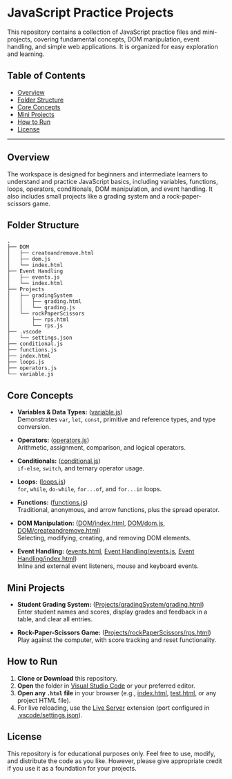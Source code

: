 # JavaScript Practice Projects

This repository contains a collection of JavaScript practice files and mini-projects, covering fundamental concepts, DOM manipulation, event handling, and simple web applications. It is organized for easy exploration and learning.

## Table of Contents

- [Overview](#overview)
- [Folder Structure](#folder-structure)
- [Core Concepts](#core-concepts)
- [Mini Projects](#mini-projects)
- [How to Run](#how-to-run)
- [License](#license)

---

## Overview

The workspace is designed for beginners and intermediate learners to understand and practice JavaScript basics, including variables, functions, loops, operators, conditionals, DOM manipulation, and event handling. It also includes small projects like a grading system and a rock-paper-scissors game.

## Folder Structure

```
.
├── DOM
│   ├── createandremove.html
│   ├── dom.js
│   └── index.html
├── Event Handling
│   ├── events.js
│   └── index.html
├── Projects
│   ├── gradingSystem
│   │   ├── grading.html
│   │   └── grading.js
│   └── rockPaperScissors
│       ├── rps.html
│       └── rps.js
├── .vscode
│   └── settings.json
├── conditional.js
├── functions.js
├── index.html
├── loops.js
├── operators.js
└── variable.js
```

## Core Concepts

- **Variables & Data Types:** ([variable.js](variable.js))  
  Demonstrates `var`, `let`, `const`, primitive and reference types, and type conversion.

- **Operators:** ([operators.js](operators.js))  
  Arithmetic, assignment, comparison, and logical operators.

- **Conditionals:** ([conditional.js](conditional.js))  
  `if-else`, `switch`, and ternary operator usage.

- **Loops:** ([loops.js](loops.js))  
  `for`, `while`, `do-while`, `for...of`, and `for...in` loops.

- **Functions:** ([functions.js](functions.js))  
  Traditional, anonymous, and arrow functions, plus the spread operator.

- **DOM Manipulation:** ([DOM/index.html](DOM/index.html), [DOM/dom.js](DOM/dom.js), [DOM/createandremove.html](DOM/createandremove.html))  
  Selecting, modifying, creating, and removing DOM elements.

- **Event Handling:** ([events.html](events.html), [Event Handling/events.js](Event%20Handling/events.js), [Event Handling/index.html](Event%20Handling/index.html))  
  Inline and external event listeners, mouse and keyboard events.

## Mini Projects

- **Student Grading System:** ([Projects/gradingSystem/grading.html](Projects/gradingSystem/grading.html))  
  Enter student names and scores, display grades and feedback in a table, and clear all entries.

- **Rock-Paper-Scissors Game:** ([Projects/rockPaperScissors/rps.html](Projects/rockPaperScissors/rps.html))  
  Play against the computer, with score tracking and reset functionality.

## How to Run

1. **Clone or Download** this repository.
2. **Open** the folder in [Visual Studio Code](https://code.visualstudio.com/) or your preferred editor.
3. **Open any `.html` file** in your browser (e.g., [index.html](index.html), [test.html](test.html), or any project HTML file).
4. For live reloading, use the [Live Server](https://marketplace.visualstudio.com/items?itemName=ritwickdey.LiveServer) extension (port configured in [.vscode/settings.json](.vscode/settings.json)).

## License

This repository is for educational purposes only. Feel free to use, modify, and distribute the code as you like. However, please give appropriate credit if you use it as a foundation for your projects.
